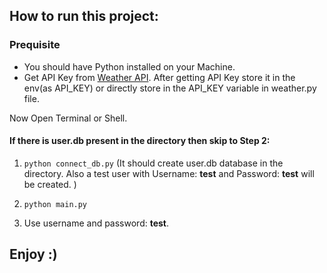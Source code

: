 ## How to run this project:


### Prequisite
* You should have Python installed on your Machine.
* Get API Key from [Weather API](https://openweathermap.org/api "Weather API"). After getting API Key store it in the env(as API_KEY) or directly store in the API_KEY variable in weather.py file.

Now Open Terminal or Shell.

#### If there is user.db present in the directory then skip to Step 2:

1. ``` python connect_db.py ```
(It should create user.db database in the directory. Also a test user with 
Username: **test** and Password: **test** will be created.  )

2. ``` python main.py ```
3. Use username and password: **test**.


## Enjoy :)
